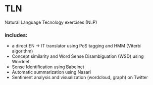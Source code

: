 # TLN
Natural Language Tecnology exercises (NLP)

### includes:
- a direct EN -> IT translator using PoS tagging and HMM (Viterbi algorithm)
- Concept similarity and Word Sense Disambiguation (WSD) using Wordnet
- Sense Identification using Babelnet
- Automatic summarization using Nasari
- Sentiment analysis and visualization (wordcloud, graph) on Twitter
